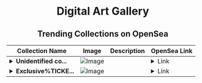 <div align="center">

# Digital Art Gallery

## Trending Collections on OpenSea

| Collection Name                       | Image                                                                                     | Description                       | OpenSea Link                                                                                          |
|---------------------------------------|-------------------------------------------------------------------------------------------|-----------------------------------|--------------------------------------------------------------------------------------------------------|
| **<details><summary>Unidentified co...</summary>Unidentified contract 2e273243-92c4-4e36-be79-78105f8d5e9a</details>** | ![Image](https://i.seadn.io/s/raw/files/53f9990ba3b5da9ec00e1099ee8917b2.png?w=500&auto=format?w=200&auto=format) |  | <details><summary>Link</summary>[Unidentified contract 2e273243-92c4-4e36-be79-78105f8d5e9a](https://opensea.io/collection/unidentified-contract-2e273243-92c4-4e36-be79-7810)</details> |
| **<details><summary>Exclusive%TICKE...</summary>Exclusive%TICKET-#987</details>** | ![Image](https://i.seadn.io/s/raw/files/dfd8af77435e39c1187fe8c627d22227.png?w=500&auto=format?w=200&auto=format) |  | <details><summary>Link</summary>[Exclusive%TICKET-#987](https://opensea.io/collection/exclusive-ticket-987-2)</details> |

</div>